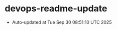 # devops-readme-update
<!--START_SECTION:activity-->
- Auto-updated at Tue Sep 30 08:51:10 UTC 2025
<!--END_SECTION:activity-->
